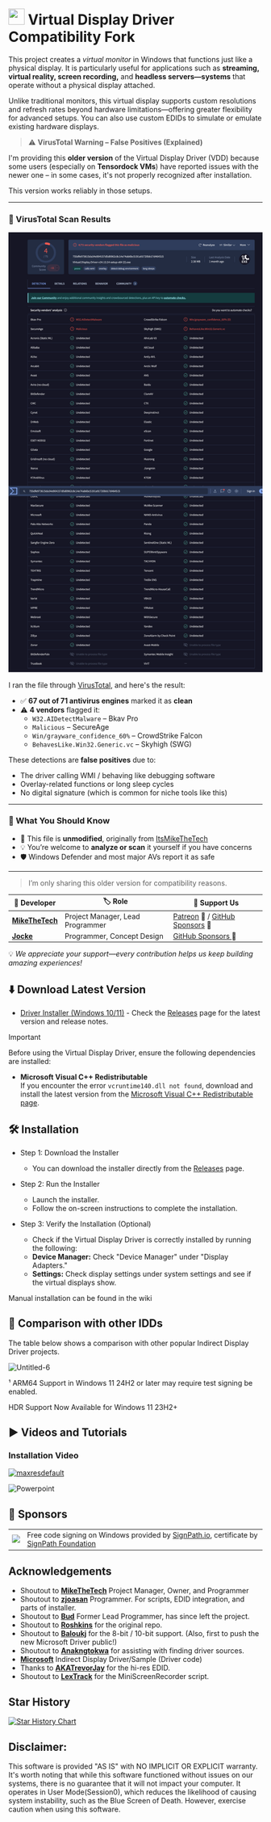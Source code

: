 # <img src="https://github.com/user-attachments/assets/22ff37ba-a8ea-4b65-b7b2-e7fcb09d858b" height="32" width="32"></img> Virtual Display Driver Compatibility Fork

This project creates a _virtual monitor_ in Windows that functions just like a physical display. It is particularly useful for applications such as **streaming, virtual reality, screen recording,** and **headless servers—systems** that operate without a physical display attached. 

Unlike traditional monitors, this virtual display supports custom resolutions and refresh rates beyond hardware limitations—offering greater flexibility for advanced setups. You can also use custom EDIDs to simulate or emulate existing hardware displays.


> ⚠️ **VirusTotal Warning – False Positives (Explained)**

I'm providing this **older version** of the Virtual Display Driver (VDD) because some users (especially on **Tensordock VMs**) have reported issues with the newer one – in some cases, it's not properly recognized after installation.

This version works reliably in those setups.

---

### 🧪 VirusTotal Scan Results

![VirusTotal Screenshot](./vdd-virustotal.png)

I ran the file through [VirusTotal](https://virustotal.com), and here's the result:

- ✅ **67 out of 71 antivirus engines** marked it as **clean**
- ⚠️ **4 vendors** flagged it:
  - `W32.AIDetectMalware` – Bkav Pro  
  - `Malicious` – SecureAge  
  - `Win/grayware_confidence_60%` – CrowdStrike Falcon  
  - `BehavesLike.Win32.Generic.vc` – Skyhigh (SWG)

These detections are **false positives** due to:
- The driver calling WMI / behaving like debugging software
- Overlay-related functions or long sleep cycles
- No digital signature (which is common for niche tools like this)

---

### 🔐 What You Should Know

- 🧠 This file is **unmodified**, originally from [ItsMikeTheTech](https://itsmikethetech.com/)
- 💡 You’re welcome to **analyze or scan** it yourself if you have concerns
- 🛡️ Windows Defender and most major AVs report it as safe

---

> I’m only sharing this older version for compatibility reasons.  





| 👤 Developer          | 🏷️ Role                            | 💖 Support Us                                                                                                         |
| --------------------- | ----------------------------------- | --------------------------------------------------------------------------------------------------------------------- |
| **[MikeTheTech](https://github.com/itsmikethetech)** | Project Manager, Lead Programmer | [Patreon](https://www.patreon.com/mikethetech) :gem: / [GitHub Sponsors](https://github.com/sponsors/itsmikethetech/) 💖  |
| **[Jocke](https://github.com/zjoasan)**       | Programmer, Concept Design  | [GitHub Sponsors ](https://github.com/sponsors/zjoasan) 💖                                                             |

:bulb: *We appreciate your support—every contribution helps us keep building amazing experiences!*

## ⬇️ Download Latest Version

- [Driver Installer (Windows 10/11)](https://github.com/VirtualDisplay/Virtual-Display-Driver/releases) - Check the [Releases](https://github.com/VirtualDisplay/Virtual-Display-Driver/releases) page for the latest version and release notes.

> [!IMPORTANT]
> Before using the Virtual Display Driver, ensure the following dependencies are installed:
> - **Microsoft Visual C++ Redistributable**  
>   If you encounter the error `vcruntime140.dll not found`, download and install the latest version from the [Microsoft Visual C++ Redistributable page](https://learn.microsoft.com/en-us/cpp/windows/latest-supported-vc-redist?view=msvc-170).


## 🛠️ Installation

- Step 1: Download the Installer
   - You can download the installer directly from the [Releases]([https://github.com/VirtualDisplay/Virtual-Display-Driver/releases](https://github.com/ULTRA-VAGUE/Virtual-Display-Driver-Compatibility-Fork)) page.

- Step 2: Run the Installer
   - Launch the installer.
   - Follow the on-screen instructions to complete the installation.

- Step 3: Verify the Installation (Optional)
   - Check if the Virtual Display Driver is correctly installed by running the following:
   - **Device Manager:** Check "Device Manager" under "Display Adapters."
   - **Settings:** Check display settings under system settings and see if the virtual displays show.

Manual installation can be found in the wiki

## 🤔 Comparison with other IDDs

The table below shows a comparison with other popular Indirect Display Driver
projects.

![Untitled-6](https://github.com/user-attachments/assets/98ccb915-5a94-42f9-818b-213ceef4c3ac)

¹ ARM64 Support in Windows 11 24H2 or later may require test signing be enabled.

HDR Support Now Available for Windows 11 23H2+ 

## ▶️ Videos and Tutorials

### Installation Video

[![maxresdefault](https://github.com/user-attachments/assets/fa9bec7f-c6f4-4362-be11-8e5d43c326f1)](https://youtu.be/ChvucKHbwMo)

![Powerpoint](https://github.com/user-attachments/assets/9ac05776-36e1-4ba1-ac52-3f189dbd7730)

## 🤝 Sponsors

<table>
  <tr>
    <td><img src="https://github.com/user-attachments/assets/ca93d971-67dc-41dd-b945-ab4f372ea72a" /></td>
    <td>Free code signing on Windows provided by <a href="https://signpath.io">SignPath.io</a>, certificate by <a href="https://signpath.org">SignPath Foundation</a></td>
  </tr>
</table>

## Acknowledgements

- Shoutout to **[MikeTheTech](https://github.com/itsmikethetech)** Project Manager, Owner, and Programmer
- Shoutout to **[zjoasan](https://github.com/zjoasan)** Programmer. For scripts, EDID integration, and parts of installer.
- Shoutout to **[Bud](https://github.com/bud3699)** Former Lead Programmer, has since left the project.
- Shoutout to **[Roshkins](https://github.com/roshkins/IddSampleDriver)** for the original repo.
- Shoutout to **[Baloukj](https://github.com/baloukj/IddSampleDriver)** for the 8-bit / 10-bit support. (Also, first to push the new Microsoft Driver public!)
- Shoutout to **[Anakngtokwa](https://github.com/Anakngtokwa)** for assisting with finding driver sources.
- **[Microsoft](https://github.com/microsoft/Windows-driver-samples/tree/master/video/IndirectDisplay)** Indirect Display Driver/Sample (Driver code)
- Thanks to **[AKATrevorJay](https://github.com/akatrevorjay/edid-generator)** for the hi-res EDID.
- Shoutout to **[LexTrack](https://github.com/lextrack/)** for the MiniScreenRecorder script. 

## Star History

[![Star History Chart](https://api.star-history.com/svg?repos=VirtualDrivers/Virtual-Display-Driver&type=Date)](https://www.star-history.com/#VirtualDrivers/Virtual-Display-Driver&Date)

## Disclaimer:

This software is provided "AS IS" with NO IMPLICIT OR EXPLICIT warranty. It's worth noting that while this software functioned without issues on our systems, there is no guarantee that it will not impact your computer. It operates in User Mode(Session0), which reduces the likelihood of causing system instability, such as the Blue Screen of Death. However, exercise caution when using this software.
